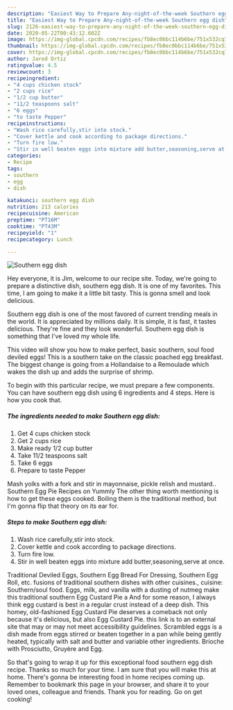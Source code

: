 ```yaml
---
description: "Easiest Way to Prepare Any-night-of-the-week Southern egg dish"
title: "Easiest Way to Prepare Any-night-of-the-week Southern egg dish"
slug: 2126-easiest-way-to-prepare-any-night-of-the-week-southern-egg-dish
date: 2020-05-22T00:43:12.602Z
image: https://img-global.cpcdn.com/recipes/fb8ec0bbc114b6be/751x532cq70/southern-egg-dish-recipe-main-photo.jpg
thumbnail: https://img-global.cpcdn.com/recipes/fb8ec0bbc114b6be/751x532cq70/southern-egg-dish-recipe-main-photo.jpg
cover: https://img-global.cpcdn.com/recipes/fb8ec0bbc114b6be/751x532cq70/southern-egg-dish-recipe-main-photo.jpg
author: Jared Ortiz
ratingvalue: 4.5
reviewcount: 3
recipeingredient:
- "4 cups chicken stock"
- "2 cups rice"
- "1/2 cup butter"
- "11/2 teaspoons salt"
- "6 eggs"
- "to taste Pepper"
recipeinstructions:
- "Wash rice carefully,stir into stock."
- "Cover kettle and cook according to package directions."
- "Turn fire low."
- "Stir in well beaten eggs into mixture add butter,seasoning,serve at once."
categories:
- Recipe
tags:
- southern
- egg
- dish

katakunci: southern egg dish 
nutrition: 213 calories
recipecuisine: American
preptime: "PT16M"
cooktime: "PT43M"
recipeyield: "1"
recipecategory: Lunch

---
```



![Southern egg dish](https://img-global.cpcdn.com/recipes/fb8ec0bbc114b6be/751x532cq70/southern-egg-dish-recipe-main-photo.jpg)

Hey everyone, it is Jim, welcome to our recipe site. Today, we're going to prepare a distinctive dish, southern egg dish. It is one of my favorites. This time, I am going to make it a little bit tasty. This is gonna smell and look delicious.

Southern egg dish is one of the most favored of current trending meals in the world. It is appreciated by millions daily. It is simple, it is fast, it tastes delicious. They're fine and they look wonderful. Southern egg dish is something that I've loved my whole life.

This video will show you how to make perfect, basic southern, soul food deviled eggs! This is a southern take on the classic poached egg breakfast. The biggest change is going from a Hollandaise to a Remoulade which wakes the dish up and adds the surprise of shrimp.


To begin with this particular recipe, we must prepare a few components. You can have southern egg dish using 6 ingredients and 4 steps. Here is how you cook that.

<!--inarticleads1-->

##### The ingredients needed to make Southern egg dish:

1. Get 4 cups chicken stock
1. Get 2 cups rice
1. Make ready 1/2 cup butter
1. Take 11/2 teaspoons salt
1. Take 6 eggs
1. Prepare to taste Pepper


Mash yolks with a fork and stir in mayonnaise, pickle relish and mustard.. Southern Egg Pie Recipes on Yummly The other thing worth mentioning is how to get these eggs cooked. Boiling them is the traditional method, but I&#39;m gonna flip that theory on its ear for. 

<!--inarticleads2-->

##### Steps to make Southern egg dish:

1. Wash rice carefully,stir into stock.
1. Cover kettle and cook according to package directions.
1. Turn fire low.
1. Stir in well beaten eggs into mixture add butter,seasoning,serve at once.


Traditional Deviled Eggs, Southern Egg Bread For Dressing, Southern Egg Roll, etc. fusions of traditional southern dishes with other cuisines., cuisine: Southern/soul food. Eggs, milk, and vanilla with a dusting of nutmeg make this traditional southern Egg Custard Pie a And for some reason, I always think egg custard is best in a regular crust instead of a deep dish. This homey, old-fashioned Egg Custard Pie deserves a comeback not only because it&#39;s delicious, but also Egg Custard Pie. this link is to an external site that may or may not meet accessibility guidelines. Scrambled eggs is a dish made from eggs stirred or beaten together in a pan while being gently heated, typically with salt and butter and variable other ingredients. Brioche with Prosciutto, Gruyère and Egg. 

So that's going to wrap it up for this exceptional food southern egg dish recipe. Thanks so much for your time. I am sure that you will make this at home. There's gonna be interesting food in home recipes coming up. Remember to bookmark this page in your browser, and share it to your loved ones, colleague and friends. Thank you for reading. Go on get cooking!
